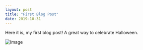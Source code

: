 ```yaml
---
layout: post
title: "First Blog Post"
date: 2019-10-31
---
```


Here it is, my first blog post! A great way to celebrate Halloween.

![Image](https://github.com/joannagyory/joannagyory.github.io/tree/master/images)
